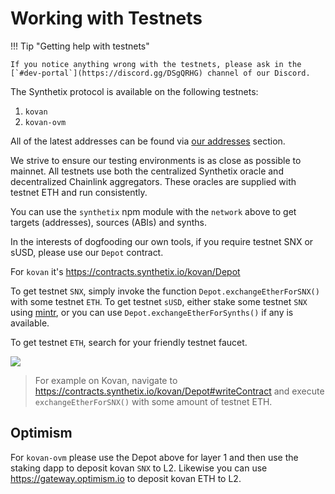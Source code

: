 # Working with Testnets

!!! Tip "Getting help with testnets"

    If you notice anything wrong with the testnets, please ask in the [`#dev-portal`](https://discord.gg/DSgQRHG) channel of our Discord.

The Synthetix protocol is available on the following testnets:

1. `kovan`
2. `kovan-ovm`

All of the latest addresses can be found via [our addresses](../addresses.md) section.

We strive to ensure our testing environments is as close as possible to mainnet. All testnets use both the centralized Synthetix oracle and decentralized Chainlink aggregators. These oracles are supplied with testnet ETH and run consistently.

You can use the `synthetix` npm module with the `network` above to get targets (addresses), sources (ABIs) and synths.

In the interests of dogfooding our own tools, if you require testnet SNX or sUSD, please use our `Depot` contract.

For `kovan` it's https://contracts.synthetix.io/kovan/Depot

To get testnet `SNX`, simply invoke the function `Depot.exchangeEtherForSNX()` with some testnet `ETH`. To get testnet `sUSD`, either stake some testnet `SNX` using [mintr](//mintr.synthetix.io), or you can use `Depot.exchangeEtherForSynths()` if any is available.

To get testnet `ETH`, search for your friendly testnet faucet.

<img src="/img/misc/kovan-depot.gif" />

> For example on Kovan, navigate to https://contracts.synthetix.io/kovan/Depot#writeContract and execute `exchangeEtherForSNX()` with some amount of testnet ETH.

## Optimism

For `kovan-ovm` please use the Depot above for layer 1 and then use the staking dapp to deposit kovan `SNX` to L2. Likewise you can use https://gateway.optimism.io to deposit kovan ETH to L2.
